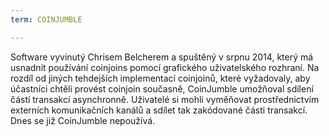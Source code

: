 ```yaml
---
term: COINJUMBLE

---
```

Software vyvinutý Chrisem Belcherem a spuštěný v srpnu 2014, který má usnadnit používání coinjoins pomocí grafického uživatelského rozhraní. Na rozdíl od jiných tehdejších implementací coinjoinů, které vyžadovaly, aby účastníci chtěli provést coinjoin současně, CoinJumble umožňoval sdílení částí transakcí asynchronně. Uživatelé si mohli vyměňovat prostřednictvím externích komunikačních kanálů a sdílet tak zakódované části transakcí. Dnes se již CoinJumble nepoužívá.